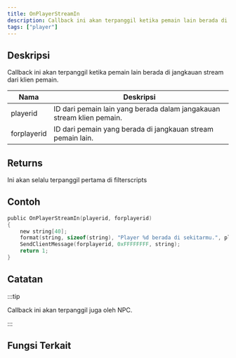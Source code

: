 ```yaml
---
title: OnPlayerStreamIn
description: Callback ini akan terpanggil ketika pemain lain berada di jangkauan stream dari klien pemain.
tags: ["player"]
---
```


## Deskripsi

Callback ini akan terpanggil ketika pemain lain berada di jangkauan stream dari klien pemain.


| Nama        | Deskripsi                                                 |
| ----------- | ------------------------------------------------------ |
| playerid    | ID dari pemain lain yang berada dalam jangakauan stream klien pemain. |
| forplayerid | ID dari pemain yang berada di jangkauan stream pemain lain. |

## Returns

Ini akan selalu terpanggil pertama di filterscripts

## Contoh
```c
public OnPlayerStreamIn(playerid, forplayerid)
{
    new string[40];
    format(string, sizeof(string), "Player %d berada di sekitarmu.", playerid);
    SendClientMessage(forplayerid, 0xFFFFFFFF, string);
    return 1;
}
```

## Catatan

:::tip

Callback ini akan terpanggil juga oleh NPC.

:::


## Fungsi Terkait
